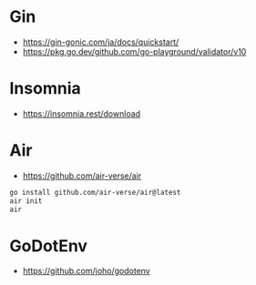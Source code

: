 # Gin
- https://gin-gonic.com/ja/docs/quickstart/
- https://pkg.go.dev/github.com/go-playground/validator/v10

# Insomnia
- https://insomnia.rest/download

# Air
- https://github.com/air-verse/air

```bash
go install github.com/air-verse/air@latest
air init
air
```

# GoDotEnv
- https://github.com/joho/godotenv

